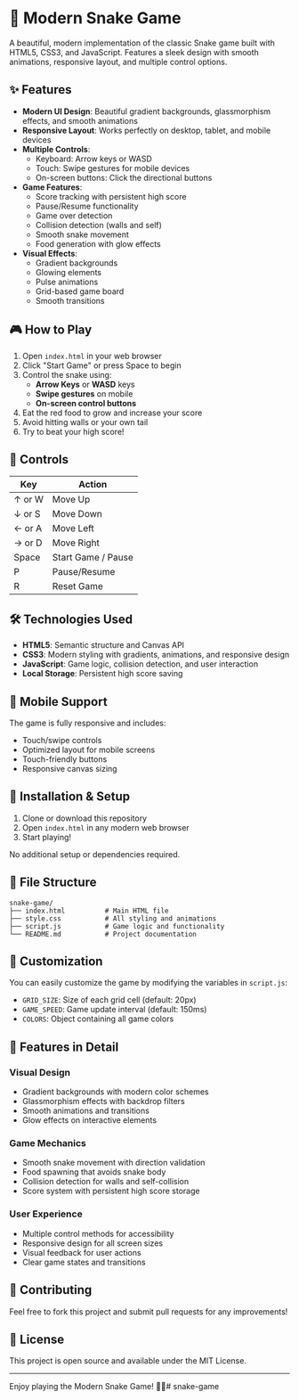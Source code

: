 # 🐍 Modern Snake Game

A beautiful, modern implementation of the classic Snake game built with HTML5, CSS3, and JavaScript. Features a sleek design with smooth animations, responsive layout, and multiple control options.

## ✨ Features

- **Modern UI Design**: Beautiful gradient backgrounds, glassmorphism effects, and smooth animations
- **Responsive Layout**: Works perfectly on desktop, tablet, and mobile devices
- **Multiple Controls**: 
  - Keyboard: Arrow keys or WASD
  - Touch: Swipe gestures for mobile devices
  - On-screen buttons: Click the directional buttons
- **Game Features**:
  - Score tracking with persistent high score
  - Pause/Resume functionality
  - Game over detection
  - Collision detection (walls and self)
  - Smooth snake movement
  - Food generation with glow effects
- **Visual Effects**:
  - Gradient backgrounds
  - Glowing elements
  - Pulse animations
  - Grid-based game board
  - Smooth transitions

## 🎮 How to Play

1. Open `index.html` in your web browser
2. Click "Start Game" or press Space to begin
3. Control the snake using:
   - **Arrow Keys** or **WASD** keys
   - **Swipe gestures** on mobile
   - **On-screen control buttons**
4. Eat the red food to grow and increase your score
5. Avoid hitting walls or your own tail
6. Try to beat your high score!

## 🎯 Controls

| Key | Action |
|-----|--------|
| ↑ or W | Move Up |
| ↓ or S | Move Down |
| ← or A | Move Left |
| → or D | Move Right |
| Space | Start Game / Pause |
| P | Pause/Resume |
| R | Reset Game |

## 🛠️ Technologies Used

- **HTML5**: Semantic structure and Canvas API
- **CSS3**: Modern styling with gradients, animations, and responsive design
- **JavaScript**: Game logic, collision detection, and user interaction
- **Local Storage**: Persistent high score saving

## 📱 Mobile Support

The game is fully responsive and includes:
- Touch/swipe controls
- Optimized layout for mobile screens
- Touch-friendly buttons
- Responsive canvas sizing

## 🚀 Installation & Setup

1. Clone or download this repository
2. Open `index.html` in any modern web browser
3. Start playing!

No additional setup or dependencies required.

## 📁 File Structure

```
snake-game/
├── index.html          # Main HTML file
├── style.css           # All styling and animations
├── script.js           # Game logic and functionality
└── README.md           # Project documentation
```

## 🎨 Customization

You can easily customize the game by modifying the variables in `script.js`:

- `GRID_SIZE`: Size of each grid cell (default: 20px)
- `GAME_SPEED`: Game update interval (default: 150ms)
- `COLORS`: Object containing all game colors

## 🌟 Features in Detail

### Visual Design
- Gradient backgrounds with modern color schemes
- Glassmorphism effects with backdrop filters
- Smooth animations and transitions
- Glow effects on interactive elements

### Game Mechanics
- Smooth snake movement with direction validation
- Food spawning that avoids snake body
- Collision detection for walls and self-collision
- Score system with persistent high score storage

### User Experience
- Multiple control methods for accessibility
- Responsive design for all screen sizes
- Visual feedback for user actions
- Clear game states and transitions

## 🤝 Contributing

Feel free to fork this project and submit pull requests for any improvements!

## 📄 License

This project is open source and available under the MIT License.

---

Enjoy playing the Modern Snake Game! 🐍✨# snake-game
